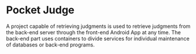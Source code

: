 # Pocket Judge

A project capable of retrieving judgments is used to retrieve judgments from the back-end server through the front-end Android App at any time. The back-end part uses containers to divide services for individual maintenance of databases or back-end programs.